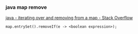 ###  java map remove


[java - iterating over and removing from a map - Stack Overflow](https://stackoverflow.com/questions/1884889/iterating-over-and-removing-from-a-map "java - iterating over and removing from a map - Stack Overflow")


 

```
map.entrySet().removeIf(e -> <boolean expression>);

```
